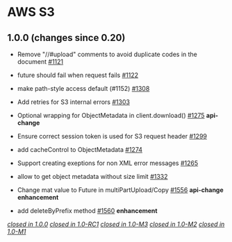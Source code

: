 # AWS S3

## 1.0.0 (changes since 0.20)

* Remove "//#upload" comments to avoid duplicate codes in the document [#1121](https://github.com/akka/alpakka/pull/1121)  

* future should fail when request fails [#1122](https://github.com/akka/alpakka/pull/1122)  

* make path-style access default (#1152) [#1308](https://github.com/akka/alpakka/pull/1308)  

* Add retries for S3 internal errors [#1303](https://github.com/akka/alpakka/pull/1303)  

* Optional wrapping for ObjectMetadata in client.download() [#1275](https://github.com/akka/alpakka/pull/1275)  **api-change** 

* Ensure correct session token is used for S3 request header [#1299](https://github.com/akka/alpakka/pull/1299)  

* add cacheControl to ObjectMetadata [#1274](https://github.com/akka/alpakka/pull/1274)  

* Support creating exeptions for non XML error messages [#1265](https://github.com/akka/alpakka/pull/1265)  

* allow to get object metadata without size limit [#1332](https://github.com/akka/alpakka/pull/1332)  

* Change mat value to Future in multiPartUpload/Copy [#1556](https://github.com/akka/alpakka/pull/1556)  **api-change** **enhancement** 

* add deleteByPrefix method [#1560](https://github.com/akka/alpakka/pull/1560)  **enhancement** 


[*closed in 1.0.0*](https://github.com/akka/alpakka/issues?q=is%3Aclosed+milestone%3A1.0.0+label%3Ap%3Aaws-s3)
[*closed in 1.0-RC1*](https://github.com/akka/alpakka/issues?q=is%3Aclosed+milestone%3A1.0-RC1+label%3Ap%3Aaws-s3)
[*closed in 1.0-M3*](https://github.com/akka/alpakka/issues?q=is%3Aclosed+milestone%3A1.0-M3+label%3Ap%3Aaws-s3)
[*closed in 1.0-M2*](https://github.com/akka/alpakka/issues?q=is%3Aclosed+milestone%3A1.0-M2+label%3Ap%3Aaws-s3)
[*closed in 1.0-M1*](https://github.com/akka/alpakka/issues?q=is%3Aclosed+milestone%3A1.0-M1+label%3Ap%3Aaws-s3)

